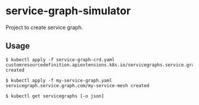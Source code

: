 # service-graph-simulator
Project to create service graph.

## Usage
```
$ kubectl apply -f service-graph-crd.yaml 
customresourcedefinition.apiextensions.k8s.io/servicegraphs.service.graph.com created

$ kubectl apply -f my-service-graph.yaml 
servicegraph.service.graph.com/my-service-mesh created

$ kubectl get servicegraphs [-o json]
```
